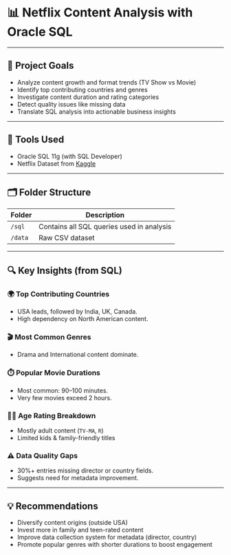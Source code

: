 # 📊 Netflix Content Analysis with Oracle SQL
---

## 📌 Project Goals

- Analyze content growth and format trends (TV Show vs Movie)
- Identify top contributing countries and genres
- Investigate content duration and rating categories
- Detect quality issues like missing data
- Translate SQL analysis into actionable business insights

---

## 🧰 Tools Used

- Oracle SQL 11g (with SQL Developer)
- Netflix Dataset from [Kaggle](https://www.kaggle.com/datasets/shivamb/netflix-shows)

---

## 🗂️ Folder Structure

| Folder     | Description                                 |
|------------|---------------------------------------------|
| `/sql`     | Contains all SQL queries used in analysis   |
| `/data`    | Raw CSV dataset                             |

---

## 🔍 Key Insights (from SQL)

### 🌍 Top Contributing Countries
- USA leads, followed by India, UK, Canada.
- High dependency on North American content.

### 🎬 Most Common Genres
- Drama and International content dominate.

### ⏱️ Popular Movie Durations
- Most common: 90–100 minutes.
- Very few movies exceed 2 hours.

### 🧑‍🎓 Age Rating Breakdown
- Mostly adult content (`TV-MA`, `R`)
- Limited kids & family-friendly titles

### ⚠️ Data Quality Gaps
- 30%+ entries missing director or country fields.
- Suggests need for metadata improvement.

---

## 💡 Recommendations

- Diversify content origins (outside USA)
- Invest more in family and teen-rated content
- Improve data collection system for metadata (director, country)
- Promote popular genres with shorter durations to boost engagement
